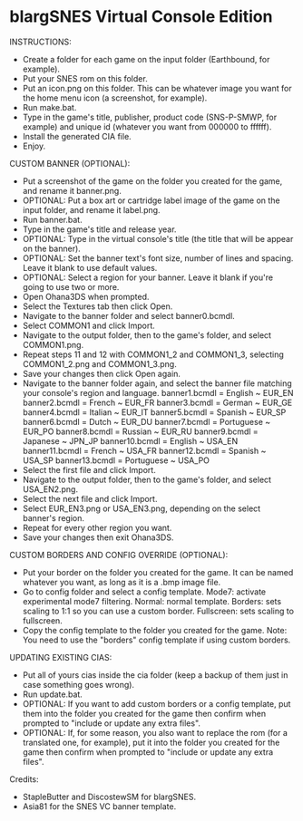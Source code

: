 # blargSNES Virtual Console Edition

INSTRUCTIONS:
- Create a folder for each game on the input folder (Earthbound, for example).
- Put your SNES rom on this folder.
- Put an icon.png on this folder. This can be whatever image you want for the home menu icon (a screenshot, for example).
- Run make.bat.
- Type in the game's title, publisher, product code (SNS-P-SMWP, for example) and unique id (whatever you want from 000000 to ffffff).
- Install the generated CIA file.
- Enjoy.

CUSTOM BANNER (OPTIONAL):
- Put a screenshot of the game on the folder you created for the game, and rename it banner.png.
- OPTIONAL: Put a box art or cartridge label image of the game on the input folder, and rename it label.png.
- Run banner.bat.
- Type in the game's title and release year.
- OPTIONAL: Type in the virtual console's title (the title that will be appear on the banner).
- OPTIONAL: Set the banner text's font size, number of lines and spacing. Leave it blank to use default values.
- OPTIONAL: Select a region for your banner. Leave it blank if you're going to use two or more.
- Open Ohana3DS when prompted.
- Select the Textures tab then click Open.
- Navigate to the banner folder and select banner0.bcmdl.
- Select COMMON1 and click Import.
- Navigate to the output folder, then to the game's folder, and select COMMON1.png.
- Repeat steps 11 and 12 with COMMON1_2 and COMMON1_3, selecting COMMON1_2.png and COMMON1_3.png.
- Save your changes then click Open again.
- Navigate to the banner folder again, and select the banner file matching your console's region and language.
    banner1.bcmdl = English ~ EUR_EN
    banner2.bcmdl = French ~ EUR_FR
    banner3.bcmdl = German ~ EUR_GE
    banner4.bcmdl = Italian ~ EUR_IT
    banner5.bcmdl = Spanish ~ EUR_SP
    banner6.bcmdl = Dutch ~ EUR_DU
    banner7.bcmdl = Portuguese ~ EUR_PO
    banner8.bcmdl = Russian ~ EUR_RU
    banner9.bcmdl = Japanese ~ JPN_JP
    banner10.bcmdl = English ~ USA_EN
    banner11.bcmdl = French ~ USA_FR
    banner12.bcmdl = Spanish ~ USA_SP
    banner13.bcmdl = Portuguese ~ USA_PO
- Select the first file and click Import.
- Navigate to the output folder, then to the game's folder, and select USA_EN2.png.
- Select the next file and click Import.
- Select EUR_EN3.png or USA_EN3.png, depending on the select banner's region.
- Repeat for every other region you want.
- Save your changes then exit Ohana3DS.

CUSTOM BORDERS AND CONFIG OVERRIDE (OPTIONAL):
- Put your border on the folder you created for the game. It can be named whatever you want, as long as it is a .bmp image file.
- Go to config folder and select a config template.
    Mode7: activate experimental mode7 filtering.
    Normal: normal template.
    Borders: sets scaling to 1:1 so you can use a custom border.
    Fullscreen: sets scaling to fullscreen.
- Copy the config template to the folder you created for the game.
Note: You need to use the "borders" config template if using custom borders.

UPDATING EXISTING CIAS:
- Put all of yours cias inside the cia folder (keep a backup of them just in case something goes wrong).
- Run update.bat.
- OPTIONAL: If you want to add custom borders or a config template, put them into the folder you created for the game then confirm when prompted to "include or update any extra files".
- OPTIONAL: If, for some reason, you also want to replace the rom (for a translated one, for example), put it into the folder you created for the game then confirm when prompted to "include or update any extra files".


Credits:
- StapleButter and DiscostewSM for blargSNES.
- Asia81 for the SNES VC banner template.
